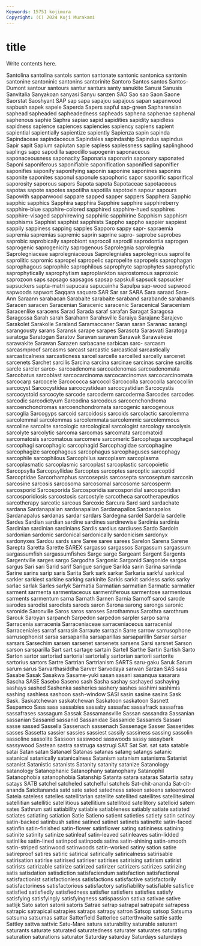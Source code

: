 ```yaml
---
Keywords: 15751 kojimura
Copyright: (C) 2024 Koji Murakami
---
```


# title

Write contents here.



Santolina santolina santols santon santonate santonic santonica santonin santonine santoninic
santonins santorinite Santoro Santos santos Santos-Dumont santour santours santur santurs
santy sanukite Sanusi Sanusis Sanvitalia Sanyakoan sanyasi Sanyu sanzen SAO
Sao sao Saon Saone Saorstat Saoshyant SAP sap sapa sapajou
sapajous sapan sapanwood sapbush sapek sapele Saperda Sapers sapful sap-green
Sapharensian saphead sapheaded sapheadedness sapheads saphena saphenae saphenal saphenous saphie
Saphra sapiao sapid sapidities sapidity sapidless sapidness sapience sapiences sapiencies
sapiency sapiens sapient sapiential sapientially sapientize sapiently Sapienza sapin sapinda
Sapindaceae sapindaceous Sapindales sapindaship Sapindus sapindus Sapir sapit Sapium sapiutan
saple sapless saplessness sapling saplinghood saplings sapo sapodilla sapodillo sapogenin
saponaceous saponaceousness saponacity Saponaria saponarin saponary saponated Saponi saponiferous saponifiable
saponification saponified saponifier saponifies saponify saponifying saponin saponine saponines saponins
saponite saponites saponul saponule sapophoric sapor saporific saporifical saporosity saporous
sapors Sapota sapota Sapotaceae sapotaceous sapotas sapote sapotes sapotilha sapotilla
sapotoxin sapour sapours Sapowith sappanwood sappare sapped sapper sappers Sapphera
Sapphic sapphic sapphics Sapphira sapphira Sapphire sapphire sapphireberry sapphire-blue sapphire-colored
sapphired sapphire-hued sapphires sapphire-visaged sapphirewing sapphiric sapphirine Sapphism sapphism sapphisms
Sapphist sapphist sapphists Sappho sappho sappier sappiest sappily sappiness sapping
sapples Sapporo sappy sapr- sapraemia sapremia sapremias sapremic saprin saprine
sapro- saprobe saprobes saprobic saprobically saprobiont saprocoll saprodil saprodontia saprogen
saprogenic saprogenicity saprogenous Saprolegnia saprolegnia Saprolegniaceae saprolegniaceous Saprolegniales saprolegnious saprolite
saprolitic sapromic sapropel sapropelic sapropelite sapropels saprophagan saprophagous saprophile saprophilous
saprophyte saprophytes saprophytic saprophytically saprophytism saproplankton saprostomous saprozoic saprozoon saps
sapsago sapsagos sapsap sapskull sapsuck sapsucker sapsuckers sapta-matri sapucaia sapucainha
Sapulpa sap-wood sapwood sapwoods sapwort Saqqara saquaro SAR Sar sar
SARA Sara saraad Sara-Ann Saraann sarabacan Sarabaite sarabaite saraband sarabande
sarabands Saracen saracen Saracenian Saracenic saracenic Saracenical Saracenism Saracenlike saracens
Sarad Sarada saraf sarafan Saragat Saragosa Saragossa Sarah sarah Sarahann
Sarahsville Saraiya Sarajane Sarajevo Sarakolet Sarakolle Saraland Saramaccaner Saran saran
Saranac sarangi sarangousty sarans Saransk sarape sarapes Sarasota Sarasvati Saratoga
saratoga Saratogan Saratov Saravan saravan Sarawak Sarawakese sarawakite Sarawan Sarazen
sarbacane sarbican sarc- sarcasm sarcasmproof sarcasms sarcast sarcastic sarcastical sarcastically
sarcasticalness sarcasticness sarcel sarcelle sarcelled sarcelly sarcenet sarcenets Sarchet sarcilis
Sarcina sarcina sarcinae sarcinas sarcine sarcitis sarcle sarcler sarco- sarcoadenoma
sarcoadenomas sarcoadenomata Sarcobatus sarcoblast sarcocarcinoma sarcocarcinomas sarcocarcinomata sarcocarp sarcocele Sarcococca
sarcocol Sarcocolla sarcocolla sarcocollin sarcocyst Sarcocystidea sarcocystidean sarcocystidian Sarcocystis sarcocystoid
sarcocyte sarcode sarcoderm sarcoderma Sarcodes sarcodes sarcodic sarcodictyum Sarcodina sarcodous
sarcoenchondroma sarcoenchondromas sarcoenchondromata sarcogenic sarcogenous sarcoglia Sarcogyps sarcoid sarcoidosis sarcoids
sarcolactic sarcolemma sarcolemmal sarcolemmas sarcolemmata sarcolemmic sarcolemmous sarcoline sarcolite sarcologic
sarcological sarcologist sarcology sarcolysis sarcolyte sarcolytic sarcoma sarcomas sarcomata sarcomatoid
sarcomatosis sarcomatous sarcomere sarcomeric Sarcophaga sarcophagal sarcophagi sarcophagic sarcophagid Sarcophagidae
sarcophagine sarcophagize sarcophagous sarcophagus sarcophaguses sarcophagy sarcophile sarcophilous Sarcophilus sarcoplasm
sarcoplasma sarcoplasmatic sarcoplasmic sarcoplast sarcoplastic sarcopoietic Sarcopsylla Sarcopsyllidae Sarcoptes sarcoptes
sarcoptic sarcoptid Sarcoptidae Sarcorhamphus sarcosepsis sarcosepta sarcoseptum sarcosin sarcosine sarcosis
sarcosoma sarcosomal sarcosome sarcosperm sarcosporid Sarcosporida Sarcosporidia sarcosporidial sarcosporidian sarcosporidiosis
sarcostosis sarcostyle sarcotheca sarcotherapeutics sarcotherapy sarcotic sarcous Sarcoxie Sarcura Sard
sard sardachate sardana Sardanapalian sardanapalian Sardanapallos Sardanapalos Sardanapalus sardanas sardar
sardars Sardegna sardel Sardella sardelle Sardes Sardian sardian sardine sardines
sardinewise Sardinia sardinia Sardinian sardinian sardinians Sardis sardius sardiuses Sardo
Sardoin sardonian sardonic sardonical sardonically sardonicism sardonyx sardonyxes Sardou sards
sare Saree saree sarees Sarelon Sarena Sarene Sarepta Saretta Sarette
SAREX sargasso sargassos Sargassum sargassum sargassumfish sargassumfishes Sarge sarge Sargeant
Sargent Sargents Sargentville sarges sargo Sargodha Sargonic Sargonid Sargonide sargos
sargus Sari sari Sarid sarif Sarigue sarigue Sarilda sarin Sarina
sarinda Sarine sarins sarip saris Sarita Sark sark sarkar Sarkaria
sarkful sarkical sarkier sarkiest sarkine sarking sarkinite Sarkis sarkit sarkless
sarks sarky sarlac sarlak Sarles sarlyk Sarmatia Sarmatian sarmatian Sarmatic
sarmatier sarment sarmenta sarmentaceous sarmentiferous sarmentose sarmentous sarments sarmentum sarna
Sarnath Sarnen Sarnia Sarnoff sarod sarode sarodes sarodist sarodists sarods
saron Sarona sarong sarongs saronic saronide Saronville Saros saros saroses
Sarothamnus Sarothra sarothrum Sarouk Saroyan sarpanch Sarpedon sarpedon sarpler sarpo
sarra Sarracenia sarracenia Sarraceniaceae sarraceniaceous sarracenial Sarraceniales sarraf sarrasin Sarraute
sarrazin Sarre sarrow sarrusophone sarrusophonist sarsa sarsaparilla sarsaparillas sarsaparillin Sarsar
sarsar sarsars Sarsechim sarsen sarsenet sarsenets sarsens Sarsi sarsnet Sarson
sarson sarsparilla Sart sart sartage sartain Sartell Sarthe Sartin Sartish
Sarto Sarton sartor sartoriad sartorial sartorially sartorian sartorii sartorite sartorius
sartors Sartre Sartrian Sartrianism SARTS saru-gaku Saruk Sarum sarum sarus
Sarvarthasiddha Sarver Sarvodaya sarwan Sarzan SAS sasa Sasabe Sasak Sasakwa
Sasame-yuki sasan sasani sasanqua sasarara Sascha SASE Sasebo Saseno sash
Sasha sashay sashayed sashaying sashays sashed Sashenka sasheries sashery sashes
sashimi sashimis sashing sashless sashoon sash-window SASI sasin sasine sasins
Sask Sask. Saskatchewan saskatchewan Saskatoon saskatoon Sasnett Saspamco Sass sass
sassabies sassaby sassafac sassafrack sassafras sassafrases sassagum Sassak Sassamansville Sassan
sassandra Sassanian sassanian Sassanid sassanid Sassanidae Sassanide Sassanids Sassari sasse
sassed Sassella Sassenach sassenach Sassenage Sasser Sasserides sasses Sassetta sassier
sassies sassiest sassily sassiness sassing sassolin sassoline sassolite Sassoon sasswood
sasswoods sassy sassybark sassywood Sastean sastra sastruga sastrugi SAT Sat
Sat. sat sata satable satai Satan satan Satanael Satanas satanas
satang satangs satanic satanical satanically satanicalness Satanism satanism satanisms Satanist
satanist Satanistic satanists Satanity satanity satanize Satanology satanology Satanophanic Satanophany
satanophany Satanophil Satanophobia satanophobia Satanship Satanta satara sataras Satartia satay
satays SATB satchel satcheled satchelful satchels Sat-chit-ananda Sat-cit-ananda Satcitananda satd
sate sated satedness sateen sateens sateenwood Sateia sateless satelles satellitarian
satellite satellited satellites satellitesimal satellitian satellitic satellitious satellitium satellitoid satellitory
satelloid satem sates Sathrum sati satiability satiable satiableness satiably satiate
satiated satiates satiating satiation Satie Satieno satient satieties satiety satin
satinay satin-backed satinbush satine satined satinet satinets satinette satin-faced satinfin
satin-finished satin-flower satinflower sating satininess satining satinite satinity satinize satinleaf
satin-leaved satinleaves satin-lidded satinlike satin-lined satinpod satinpods satins satin-shining satin-smooth
satin-striped satinwood satinwoods satin-worked satiny sation satire satireproof satires satiric
satirical satirically satiricalness satirisable satirisation satirise satirised satiriser satirises satirising
satirism satirist satirists satirizable satirize satirized satirizer satirizers satirizes satirizing
satis satisdation satisdiction satisfaciendum satisfaction satisfactional satisfactionist satisfactionless satisfactions satisfactive
satisfactorily satisfactoriness satisfactorious satisfactory satisfiability satisfiable satisfice satisfied satisfiedly satisfiedness
satisfier satisfiers satisfies satisfy satisfying satisfyingly satisfyingness satispassion sativa sativae
sative satlijk Sato satori satorii satoris Satrae satrap satrapal satrapate
satrapess satrapic satrapical satrapies satraps satrapy satron Satsop satsop Satsuma
satsuma satsumas sattar Satterfield Satterlee satterthwaite sattie sattle Sattley sattva
sattvic Satu-Mare satura saturability saturable saturant saturants saturate saturated saturatedness
saturater saturates saturating saturation saturations saturator Saturday saturday Saturdays saturdays
